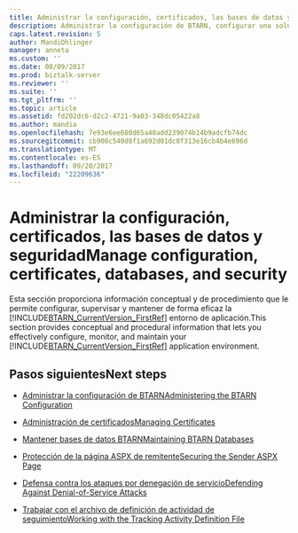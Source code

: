 ```yaml
---
title: Administrar la configuración, certificados, las bases de datos y la seguridad en el Acelerador para RosettaNet en BizTalk Server | Documentos de Microsoft
description: Administrar la configuración de BTARN, configurar una solución CIDX, administración de certificados y la base de datos y la seguridad en BizTalk Server
caps.latest.revision: 5
author: MandiOhlinger
manager: anneta
ms.custom: ''
ms.date: 08/09/2017
ms.prod: biztalk-server
ms.reviewer: ''
ms.suite: ''
ms.tgt_pltfrm: ''
ms.topic: article
ms.assetid: fd202dc6-d2c2-4721-9a03-348dc05422a8
ms.author: mandia
ms.openlocfilehash: 7e93e6ee680d65a48add239074b14b9adcfb74dc
ms.sourcegitcommit: cb908c540d8f1a692d01dc8f313e16cb4b4e696d
ms.translationtype: MT
ms.contentlocale: es-ES
ms.lasthandoff: 09/20/2017
ms.locfileid: "22209636"
---
```

# <a name="manage-configuration-certificates-databases-and-security"></a><span data-ttu-id="8b80f-103">Administrar la configuración, certificados, las bases de datos y seguridad</span><span class="sxs-lookup"><span data-stu-id="8b80f-103">Manage configuration, certificates, databases, and security</span></span>
<span data-ttu-id="8b80f-104">Esta sección proporciona información conceptual y de procedimiento que le permite configurar, supervisar y mantener de forma eficaz la [!INCLUDE[BTARN_CurrentVersion_FirstRef](../../includes/btarn-currentversion-firstref-md.md)] entorno de aplicación.</span><span class="sxs-lookup"><span data-stu-id="8b80f-104">This section provides conceptual and procedural information that lets you effectively configure, monitor, and maintain your [!INCLUDE[BTARN_CurrentVersion_FirstRef](../../includes/btarn-currentversion-firstref-md.md)] application environment.</span></span>  
  
## <a name="next-steps"></a><span data-ttu-id="8b80f-105">Pasos siguientes</span><span class="sxs-lookup"><span data-stu-id="8b80f-105">Next steps</span></span>
  
-   [<span data-ttu-id="8b80f-106">Administrar la configuración de BTARN</span><span class="sxs-lookup"><span data-stu-id="8b80f-106">Administering the BTARN Configuration</span></span>](../../adapters-and-accelerators/accelerator-rosettanet/administering-the-btarn-configuration.md)  
  
-   [<span data-ttu-id="8b80f-107">Administración de certificados</span><span class="sxs-lookup"><span data-stu-id="8b80f-107">Managing Certificates</span></span>](../../adapters-and-accelerators/accelerator-rosettanet/managing-certificates1.md)  
  
-   [<span data-ttu-id="8b80f-108">Mantener bases de datos BTARN</span><span class="sxs-lookup"><span data-stu-id="8b80f-108">Maintaining BTARN Databases</span></span>](../../adapters-and-accelerators/accelerator-rosettanet/maintaining-btarn-databases.md)  
  
-   [<span data-ttu-id="8b80f-109">Protección de la página ASPX de remitente</span><span class="sxs-lookup"><span data-stu-id="8b80f-109">Securing the Sender ASPX Page</span></span>](../../adapters-and-accelerators/accelerator-rosettanet/securing-the-sender-aspx-page.md)  
  
-   [<span data-ttu-id="8b80f-110">Defensa contra los ataques por denegación de servicio</span><span class="sxs-lookup"><span data-stu-id="8b80f-110">Defending Against Denial-of-Service Attacks</span></span>](../../adapters-and-accelerators/accelerator-rosettanet/defending-against-denial-of-service-attacks.md)  
  
-   [<span data-ttu-id="8b80f-111">Trabajar con el archivo de definición de actividad de seguimiento</span><span class="sxs-lookup"><span data-stu-id="8b80f-111">Working with the Tracking Activity Definition File</span></span>](../../adapters-and-accelerators/accelerator-rosettanet/working-with-the-tracking-activity-definition-file.md)